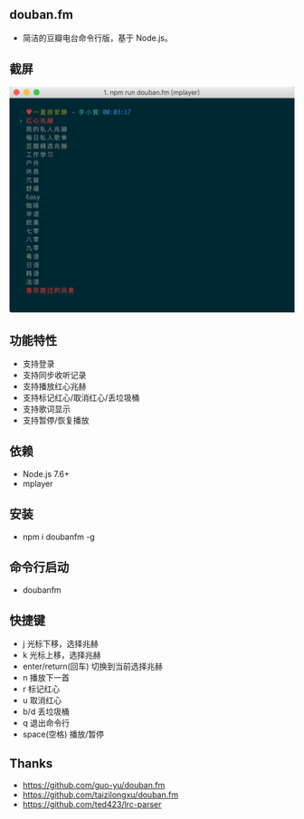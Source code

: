 ## douban.fm
* 简洁的豆瓣电台命令行版，基于 Node.js。

## 截屏
![image](https://raw.githubusercontent.com/shuiszhang/douban.fm/master/douban.fm.png)

## 功能特性
* 支持登录
* 支持同步收听记录
* 支持播放红心兆赫
* 支持标记红心/取消红心/丢垃圾桶
* 支持歌词显示
* 支持暂停/恢复播放

## 依赖
* Node.js 7.6+
* mplayer

## 安装
* npm i doubanfm -g

## 命令行启动
* doubanfm

## 快捷键
* j 光标下移，选择兆赫
* k 光标上移，选择兆赫
* enter/return(回车) 切换到当前选择兆赫
* n 播放下一首
* r 标记红心
* u 取消红心
* b/d 丢垃圾桶
* q 退出命令行
* space(空格) 播放/暂停


## Thanks
* https://github.com/guo-yu/douban.fm
* https://github.com/taizilongxu/douban.fm
* https://github.com/ted423/lrc-parser
